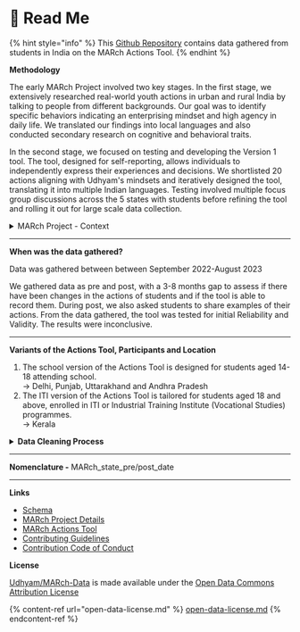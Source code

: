# 🧵 Read Me

{% hint style="info" %}
This [Github Repository](https://github.com/udhyam/march-data) contains data gathered from students in India on the MARch Actions Tool.
{% endhint %}

**Methodology**

The early MARch Project involved two key stages. In the first stage, we extensively researched real-world youth actions in urban and rural India by talking to people from different backgrounds. Our goal was to identify specific behaviors indicating an enterprising mindset and high agency in daily life. We translated our findings into local languages and also conducted secondary research on cognitive and behavioral traits.&#x20;

In the second stage, we focused on testing and developing the Version 1 tool. The tool, designed for self-reporting, allows individuals to independently express their experiences and decisions. We shortlisted 20 actions aligning with Udhyam's mindsets and iteratively designed the tool, translating it into multiple Indian languages. Testing involved multiple focus group discussions across the 5 states with students before refining the tool and rolling it out for large scale data collection.

<details>

<summary>MARch Project - Context</summary>

* The Mindsets Action Research \[MARch] project aims to define and convincingly measure what youth are able to “do” in the real-world – encompassing the dimensions of mindsets, knowledge and skills.
* [Udhyam Learning Foundation](https://udhyam.org/), an Indian Education NGO, developed the MARch Actions Tool (Version 1) - a 20-item, engaging, self reported, and learner-centric questionnaire that helps measure youth real world actions.&#x20;
* It uses Udhyam’s mindsets of grit, trying new things, self-awareness and independent decision-making as an underlying framework.&#x20;
* We gathered data on the tool from 70,000+ students across 5 states in India - Delhi, Punjab, Uttarakhand, Andhra Pradesh, and Kerala. The tool has been available in 4 Indian languages - Malayalam, Telugu, Hindi and Punjabi.
* The MARch Project is a work in Progress.
* [Click here](https://udhyam.gitbook.io/march-project/) to learn more about MARch Project, access the Action Tools, share feedback or explore collaborations.
* [MARch Project ](https://udhyam.gitbook.io/march/)© 2023 by [Udhyam Learning Foundation ](https://udhyam.org/)is licensed under [Attribution 4.0 International ](http://creativecommons.org/licenses/by/4.0/?ref=chooser-v1)

</details>

***

**When was the data gathered?**

Data was gathered between between September 2022-August 2023

We gathered data as pre and post, with a 3-8 months gap to assess if there have been changes in the actions of students and if the tool is able to record them. During post, we also asked students to share examples of their actions. From the data gathered, the tool was tested for initial Reliability and Validity. The results were inconclusive.

***

**Variants of the Actions Tool, Participants and Location**

1. The school version of the Actions Tool is designed for students aged 14-18 attending school. \
   \-> Delhi, Punjab, Uttarakhand and Andhra Pradesh
2. The ITI version of the Actions Tool is tailored for students aged 18 and above, enrolled in ITI or Industrial Training Institute (Vocational Studies) programmes.\
   \-> Kerala

<details>

<summary><strong>Data Cleaning Process</strong></summary>

* We have ensured to follow all standard ethical data collection and storing guidelines
* Data was collected using an enterprise data collection application, Alchemer
* Data gathered was stored in google sheets and Udhyam’s internal database
* Data was cleaned to remove any identifiers such as name, school / ITI name, among others
* The open data also excludes qualitative gathered from some respondents asking them to share an example if they have taken a particular action. We have excluded this to ensure safety.

</details>

***

**Nomenclature -** MARch\_state\_pre/post\_date

***

**Links**

* [Schema](https://docs.google.com/spreadsheets/d/1Uzr13blWG1uKCp3m9FLsqbf0BHNP74L-2sSJFHhX-9c/edit?usp=sharing)
* [MARch Project Details](https://udhyam.gitbook.io/march/)
* [MARch Actions Tool](https://udhyam.gitbook.io/march/tool-version-1/actions-tool/download-the-actions-tool)
* [Contributing Guidelines](contributing-guidelines/)
* [Contribution Code of Conduct](contributing-guidelines/contributor-covenant-code-of-conduct.md)

**License**

[Udhyam/MARch-Data](https://github.com/udhyam/march-data) is made available under the [Open Data Commons Attribution License](https://opendatacommons.org/licenses/by/1-0/)

{% content-ref url="open-data-license.md" %}
[open-data-license.md](open-data-license.md)
{% endcontent-ref %}
